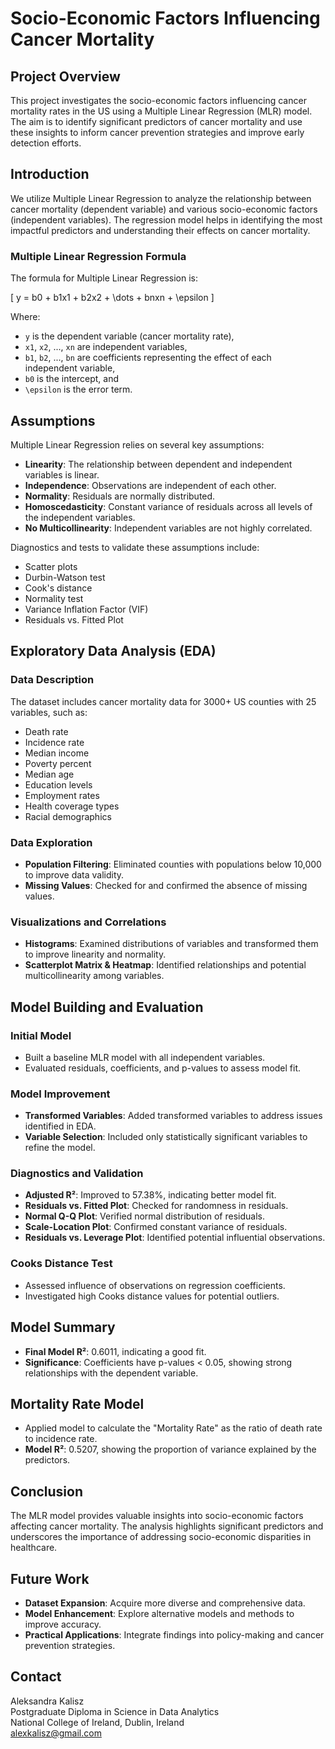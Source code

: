 # Socio-Economic Factors Influencing Cancer Mortality

## Project Overview
This project investigates the socio-economic factors influencing cancer mortality rates in the US using a Multiple Linear Regression (MLR) model. The aim is to identify significant predictors of cancer mortality and use these insights to inform cancer prevention strategies and improve early detection efforts.

## Introduction
We utilize Multiple Linear Regression to analyze the relationship between cancer mortality (dependent variable) and various socio-economic factors (independent variables). The regression model helps in identifying the most impactful predictors and understanding their effects on cancer mortality.

### Multiple Linear Regression Formula
The formula for Multiple Linear Regression is:

\[ y = b0 + b1x1 + b2x2 + \dots + bnxn + \epsilon \]

Where:
- `y` is the dependent variable (cancer mortality rate),
- `x1`, `x2`, ..., `xn` are independent variables,
- `b1`, `b2`, ..., `bn` are coefficients representing the effect of each independent variable,
- `b0` is the intercept, and
- `\epsilon` is the error term.

## Assumptions
Multiple Linear Regression relies on several key assumptions:
- **Linearity**: The relationship between dependent and independent variables is linear.
- **Independence**: Observations are independent of each other.
- **Normality**: Residuals are normally distributed.
- **Homoscedasticity**: Constant variance of residuals across all levels of the independent variables.
- **No Multicollinearity**: Independent variables are not highly correlated.

Diagnostics and tests to validate these assumptions include:
- Scatter plots
- Durbin-Watson test
- Cook's distance
- Normality test
- Variance Inflation Factor (VIF)
- Residuals vs. Fitted Plot

## Exploratory Data Analysis (EDA)

### Data Description
The dataset includes cancer mortality data for 3000+ US counties with 25 variables, such as:
- Death rate
- Incidence rate
- Median income
- Poverty percent
- Median age
- Education levels
- Employment rates
- Health coverage types
- Racial demographics

### Data Exploration
- **Population Filtering**: Eliminated counties with populations below 10,000 to improve data validity.
- **Missing Values**: Checked for and confirmed the absence of missing values.

### Visualizations and Correlations
- **Histograms**: Examined distributions of variables and transformed them to improve linearity and normality.
- **Scatterplot Matrix & Heatmap**: Identified relationships and potential multicollinearity among variables.

## Model Building and Evaluation

### Initial Model
- Built a baseline MLR model with all independent variables.
- Evaluated residuals, coefficients, and p-values to assess model fit.

### Model Improvement
- **Transformed Variables**: Added transformed variables to address issues identified in EDA.
- **Variable Selection**: Included only statistically significant variables to refine the model.

### Diagnostics and Validation
- **Adjusted R²**: Improved to 57.38%, indicating better model fit.
- **Residuals vs. Fitted Plot**: Checked for randomness in residuals.
- **Normal Q-Q Plot**: Verified normal distribution of residuals.
- **Scale-Location Plot**: Confirmed constant variance of residuals.
- **Residuals vs. Leverage Plot**: Identified potential influential observations.

### Cooks Distance Test
- Assessed influence of observations on regression coefficients.
- Investigated high Cooks distance values for potential outliers.

## Model Summary
- **Final Model R²**: 0.6011, indicating a good fit.
- **Significance**: Coefficients have p-values < 0.05, showing strong relationships with the dependent variable.

## Mortality Rate Model
- Applied model to calculate the "Mortality Rate" as the ratio of death rate to incidence rate.
- **Model R²**: 0.5207, showing the proportion of variance explained by the predictors.

## Conclusion
The MLR model provides valuable insights into socio-economic factors affecting cancer mortality. The analysis highlights significant predictors and underscores the importance of addressing socio-economic disparities in healthcare.

## Future Work
- **Dataset Expansion**: Acquire more diverse and comprehensive data.
- **Model Enhancement**: Explore alternative models and methods to improve accuracy.
- **Practical Applications**: Integrate findings into policy-making and cancer prevention strategies.

## Contact
Aleksandra Kalisz  
Postgraduate Diploma in Science in Data Analytics  
National College of Ireland, Dublin, Ireland  
alexkalisz@gmail.com
